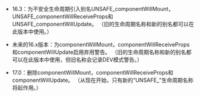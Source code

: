- 16.3：为不安全生命周期引入别名UNSAFE_componentWillMount，UNSAFE_componentWillReceiveProps和UNSAFE_componentWillUpdate。 （旧的生命周期名称和新的别名都可以在此版本中使用。）

- 未来的16.x版本：为componentWillMount，componentWillReceiveProps和componentWillUpdate启用弃用警告。 （旧的生命周期名称和新的别名都可以在此版本中使用，但旧名称会记录DEV模式警告。）

- 17.0：删除componentWillMount，componentWillReceiveProps和componentWillUpdate。 （从现在开始，只有新的“UNSAFE_”生命周期名称将起作用。）